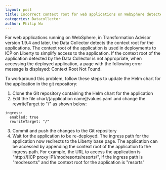 ```yaml
---
layout: post
title: Incorrect context root for web applications on WebSphere detected by DataCollector
categories: Datacollector
author: Philip Wu
---
```


For web applications running on WebSphere, in Transformation Advisor version 1.9.4 and later, the Data Collector detects the context root for the applications. The context root of the application is used in deployments to ICP on Liberty to simplify access to the application. If the context root of the application detected by the Data Collector is not appropriate, when accessing the deployed application, a page with the following error message is displayed: Context Root Not Found.

To workaround this problem, follow these steps to update the Helm chart for the application in the git repository:

1.  Clone the Git repository containing the Helm chart for the application
2. Edit the file chart/[application name]/values.yaml and change the rewriteTarget to "/" as shown below:
```
ingress:
  enabled: true
  rewriteTarget: "/"
```
3. Commit and push the changes to the Git repository
4. Wait for the application to be re-deployed. The ingress path for the application now redirects to the Liberty base page. The application can be accessed by appending the context root of the application to the ingress path. For example, the URL to access the application
 is "http://[ICP proxy IP]/modresorts/resorts/", if the ingress path is "modresorts" and the context root for the application is "resorts"